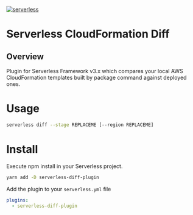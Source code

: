 [![serverless](http://public.serverless.com/badges/v3.svg)](http://www.serverless.com)

# Serverless CloudFormation Diff

## Overview

Plugin for Serverless Framework v3.x which compares your local AWS CloudFormation templates built by package command against deployed ones.

# Usage

```bash
serverless diff --stage REPLACEME [--region REPLACEME]
```

# Install

Execute npm install in your Serverless project.

```bash
yarn add -D serverless-diff-plugin
```

Add the plugin to your `serverless.yml` file

```yml
plugins:
  - serverless-diff-plugin
```
